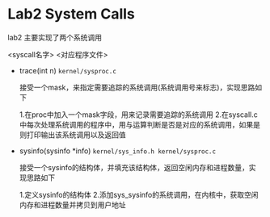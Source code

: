 # Lab2 System Calls

lab2 主要实现了两个系统调用

<syscall名字> <对应程序文件>
* trace(int n) `kernel/sysproc.c` 

    接受一个mask，来指定需要追踪的系统调用(系统调用号来标志)，实现思路如下

    1.在proc中加入一个mask字段，用来记录需要追踪的系统调用
    2.在syscall.c中每次处理系统调用的程序中，用与运算判断是否是对应的系统调用，如果是则打印输出该系统调用以及返回值

* sysinfo(sysinfo *info) `kernel/sys_info.h kernel/sysproc.c`

    接受一个sysinfo的结构体，并填充该结构体，返回空闲内存和进程数量，实现思路如下

    1.定义sysinfo的结构体
    2.添加sys_sysinfo的系统调用，在内核中，获取空闲内存和进程数量并拷贝到用户地址

    
